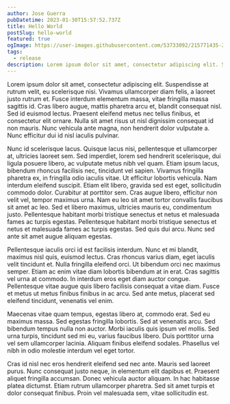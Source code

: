 ```yaml
---
author: Jose Guerra
pubDatetime: 2023-01-30T15:57:52.737Z
title: Hello World
postSlug: hello-world
featured: true
ogImage: https://user-images.githubusercontent.com/53733092/215771435-25408246-2309-4f8b-a781-1f3d93bdf0ec.png
tags:
  - release
description: Lorem ipsum dolor sit amet, consectetur adipiscing elit. Suspendisse at rutrum velit, eu scelerisque nisi.
---
```


Lorem ipsum dolor sit amet, consectetur adipiscing elit. Suspendisse at rutrum velit, eu scelerisque nisi. Vivamus ullamcorper diam felis, a laoreet justo rutrum et. Fusce interdum elementum massa, vitae fringilla massa sagittis id. Cras libero augue, mattis pharetra arcu et, blandit consequat nisl. Sed id euismod lectus. Praesent eleifend metus nec tellus finibus, et consectetur elit ornare. Nulla sit amet risus ut nisl dignissim consequat id non mauris. Nunc vehicula ante magna, non hendrerit dolor vulputate a. Nunc efficitur dui id nisl iaculis pulvinar.

Nunc id scelerisque lacus. Quisque lacus nisi, pellentesque et ullamcorper at, ultricies laoreet sem. Sed imperdiet, lorem sed hendrerit scelerisque, dui ligula posuere libero, ac vulputate metus nibh vel quam. Etiam ipsum lacus, bibendum rhoncus facilisis nec, tincidunt vel sapien. Vivamus fringilla pharetra ex, in fringilla odio iaculis vitae. Ut efficitur lobortis vehicula. Nam interdum eleifend suscipit. Etiam elit libero, gravida sed est eget, sollicitudin commodo dolor. Curabitur at porttitor sem. Cras augue libero, efficitur non velit vel, tempor maximus urna. Nam eu leo sit amet tortor convallis faucibus sit amet ac leo. Sed et libero maximus, ultricies mauris eu, condimentum justo. Pellentesque habitant morbi tristique senectus et netus et malesuada fames ac turpis egestas. Pellentesque habitant morbi tristique senectus et netus et malesuada fames ac turpis egestas. Sed quis dui arcu. Nunc sed ante sit amet augue aliquam egestas.

Pellentesque iaculis orci id est facilisis interdum. Nunc et mi blandit, maximus nisl quis, euismod lectus. Cras rhoncus varius diam, eget iaculis velit tincidunt et. Nulla fringilla eleifend orci. Ut bibendum orci nec maximus semper. Etiam ac enim vitae diam lobortis bibendum at in erat. Cras sagittis vel urna at commodo. In interdum eros eget diam auctor congue. Pellentesque vitae augue quis libero facilisis consequat a vitae diam. Fusce et metus ut metus finibus finibus in ac arcu. Sed ante metus, placerat sed eleifend tincidunt, venenatis vel enim.

Maecenas vitae quam tempus, egestas libero at, commodo erat. Sed eu maximus massa. Sed egestas fringilla lobortis. Sed at venenatis arcu. Sed bibendum tempus nulla non auctor. Morbi iaculis quis ipsum vel mollis. Sed urna turpis, tincidunt sed mi eu, varius faucibus libero. Duis porttitor urna vel sem ullamcorper lacinia. Aliquam finibus eleifend sodales. Phasellus vel nibh in odio molestie interdum vel eget tortor.

Cras id nisl nec eros hendrerit eleifend sed nec ante. Mauris sed laoreet purus. Nunc consequat justo neque, in elementum elit dapibus et. Praesent aliquet fringilla accumsan. Donec vehicula auctor aliquam. In hac habitasse platea dictumst. Etiam rutrum ullamcorper pharetra. Sed sit amet turpis et dolor consequat finibus. Proin vel malesuada sem, vitae sollicitudin est.